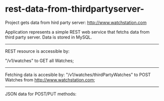 # rest-data-from-thirdpartyserver-
Project gets data from hird party server: http://www.watchstation.com

Application represents a simple REST web service that fetchs data from third party server. Data is stored in MySQL.

***
REST resource is accessible by:

"/v1/watches" to GET all Watches;

***
Fetching data is accesible by:
"/v1/watches/thirdPartyWatches" to POST Watches from http://www.watchstation.com;

***
JSON data for POST/PUT methods:

